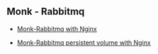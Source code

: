 ## Monk - Rabbitmq
 

* [Monk-Rabbitmq with Nginx](https://github.com/monk-io/monk-rabbitmq/tree/main/rabbitmq)

* [Monk-Rabbitmq persistent volume with Nginx](https://github.com/monk-io/monk-rabbitmq/tree/main/rabbitmq-persistent-volume)
